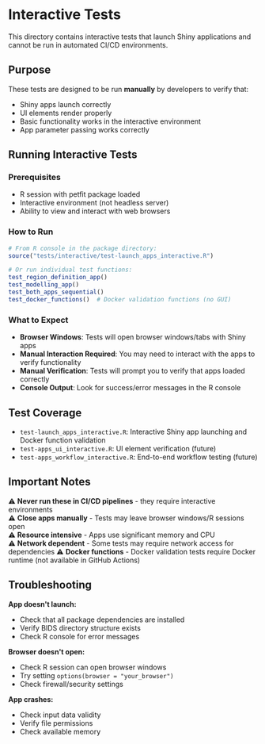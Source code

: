 # Interactive Tests

This directory contains interactive tests that launch Shiny applications and cannot be run in automated CI/CD environments.

## Purpose

These tests are designed to be run **manually** by developers to verify that:
- Shiny apps launch correctly
- UI elements render properly
- Basic functionality works in the interactive environment
- App parameter passing works correctly

## Running Interactive Tests

### Prerequisites
- R session with petfit package loaded
- Interactive environment (not headless server)
- Ability to view and interact with web browsers

### How to Run

```r
# From R console in the package directory:
source("tests/interactive/test-launch_apps_interactive.R")

# Or run individual test functions:
test_region_definition_app()
test_modelling_app()
test_both_apps_sequential()
test_docker_functions()  # Docker validation functions (no GUI)
```

### What to Expect

- **Browser Windows**: Tests will open browser windows/tabs with Shiny apps
- **Manual Interaction Required**: You may need to interact with the apps to verify functionality
- **Manual Verification**: Tests will prompt you to verify that apps loaded correctly
- **Console Output**: Look for success/error messages in the R console

## Test Coverage

- `test-launch_apps_interactive.R`: Interactive Shiny app launching and Docker function validation
- `test-apps_ui_interactive.R`: UI element verification (future)
- `test-apps_workflow_interactive.R`: End-to-end workflow testing (future)

## Important Notes

⚠️ **Never run these in CI/CD pipelines** - they require interactive environments  
⚠️ **Close apps manually** - Tests may leave browser windows/R sessions open  
⚠️ **Resource intensive** - Apps use significant memory and CPU  
⚠️ **Network dependent** - Some tests may require network access for dependencies
⚠️ **Docker functions** - Docker validation tests require Docker runtime (not available in GitHub Actions)

## Troubleshooting

**App doesn't launch:**
- Check that all package dependencies are installed
- Verify BIDS directory structure exists
- Check R console for error messages

**Browser doesn't open:**
- Check R session can open browser windows
- Try setting `options(browser = "your_browser")`
- Check firewall/security settings

**App crashes:**
- Check input data validity
- Verify file permissions
- Check available memory